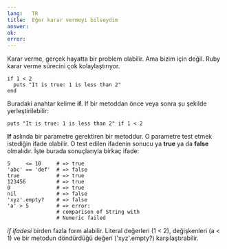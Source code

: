 ```yaml
---
lang:   TR
title:  Eğer karar vermeyi bilseydim
answer: 
ok:     
error:  
---
```


Karar verme, gerçek hayatta bir problem olabilir. Ama bizim için değil.
Ruby karar verme sürecini çok kolaylaştırıyor.

    if 1 < 2
      puts "It is true: 1 is less than 2"
    end

Buradaki anahtar kelime __if__. If bir metoddan önce veya sonra şu şekilde yerleştirilebilir:

    puts "It is true: 1 is less than 2" if 1 < 2

__If__ aslında bir parametre gerektiren bir metoddur. O parametre test etmek istediğin ifade olabilir.
O test edilen ifadenin sonucu ya __true__ ya da __false__ olmalıdır.
İşte burada sonuçlarıyla birkaç ifade:

    5     <= 10     # => true
    'abc' == 'def'  # => false
    true            # => true
    123456          # => true
    0               # => true
    nil             # => false
    'xyz'.empty?    # => false
    'a' > 5         # => error:
                    # comparison of String with
                    # Numeric failed

_if ifadesi_ birden fazla form alabilir. Literal değerleri (1 < 2),
değişkenleri (a < 1) ve bir metodun döndürdüğü değeri ('xyz'.empty?) karşılaştırabilir.

